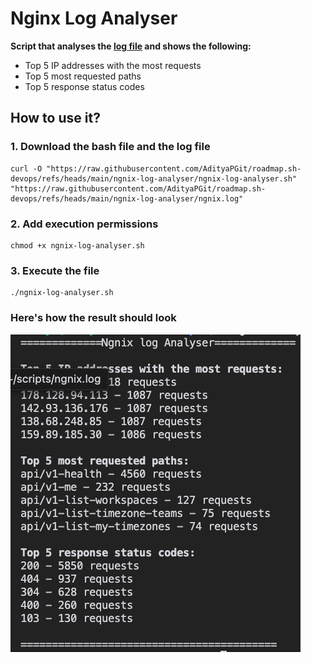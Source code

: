 # Nginx Log Analyser 

**Script that analyses the [log file](ngnix.log) and shows the following:**
- Top 5 IP addresses with the most requests
- Top 5 most requested paths
- Top 5 response status codes

## How to use it?

### 1. Download the bash file and the log file

    curl -O "https://raw.githubusercontent.com/AdityaPGit/roadmap.sh-devops/refs/heads/main/ngnix-log-analyser/ngnix-log-analyser.sh" "https://raw.githubusercontent.com/AdityaPGit/roadmap.sh-devops/refs/heads/main/ngnix-log-analyser/ngnix.log"

### 2. Add execution permissions
    chmod +x ngnix-log-analyser.sh

### 3. Execute the file
    ./ngnix-log-analyser.sh

### Here's how the result should look

![Output screenshot](screenshot.png)